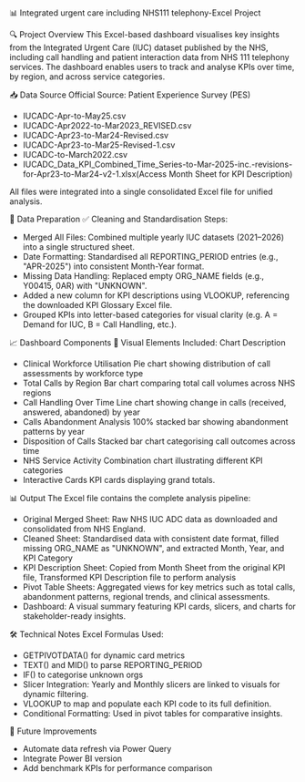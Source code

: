 📊 Integrated urgent care including NHS111 telephony-Excel Project


🔍 Project Overview
This Excel-based dashboard visualises key insights from the Integrated Urgent Care (IUC) dataset published by the NHS, including call handling and patient interaction data from NHS 111 telephony services. The dashboard enables users to track and analyse KPIs over time, by region, and across service categories.

📥 Data Source
Official Source: Patient Experience Survey (PES)
- IUCADC-Apr-to-May25.csv
- IUCADC-Apr2022-to-Mar2023_REVISED.csv
- IUCADC-Apr23-to-Mar24-Revised.csv
- IUCADC-Apr23-to-Mar25-Revised-1.csv
- IUCADC-to-March2022.csv
- IUCADC_Data_KPI_Combined_Time_Series-to-Mar-2025-inc.-revisions-for-Apr23-to-Mar24-v2-1.xlsx(Access Month Sheet for KPI Description)

All files were integrated into a single consolidated Excel file for unified analysis.

🧹 Data Preparation
✅ Cleaning and Standardisation Steps:
- Merged All Files: Combined multiple yearly IUC datasets (2021–2026) into a single structured sheet.
- Date Formatting: Standardised all REPORTING_PERIOD entries (e.g., "APR-2025") into consistent Month-Year format.
- Missing Data Handling: Replaced empty ORG_NAME fields (e.g., Y00415, 0AR) with "UNKNOWN".
- Added a new column for KPI descriptions using VLOOKUP, referencing the downloaded KPI Glossary Excel file.
- Grouped KPIs into letter-based categories for visual clarity (e.g. A = Demand for IUC, B = Call Handling, etc.).

📈 Dashboard Components
🎨 Visual Elements Included:
Chart	Description
- Clinical Workforce Utilisation	Pie chart showing distribution of call assessments by workforce type
- Total Calls by Region	Bar chart comparing total call volumes across NHS regions
- Call Handling Over Time	Line chart showing change in calls (received, answered, abandoned) by year
- Calls Abandonment Analysis	100% stacked bar showing abandonment patterns by year
- Disposition of Calls	Stacked bar chart categorising call outcomes across time
- NHS Service Activity	Combination chart illustrating different KPI categories
- Interactive Cards	KPI cards displaying grand totals.

📊 Output
The Excel file contains the complete analysis pipeline:
- Original Merged Sheet: Raw NHS IUC ADC data as downloaded and consolidated from NHS England.
- Cleaned Sheet: Standardised data with consistent date format, filled missing ORG_NAME as "UNKNOWN", and extracted Month, Year, and KPI Category
- KPI Description Sheet: Copied from Month Sheet from the original KPI file, Transformed KPI Description file to perform analysis
- Pivot Table Sheets: Aggregated views for key metrics such as total calls, abandonment patterns, regional trends, and clinical assessments.
- Dashboard: A visual summary featuring KPI cards, slicers, and charts for stakeholder-ready insights.

🛠 Technical Notes
Excel Formulas Used:
- GETPIVOTDATA() for dynamic card metrics
- TEXT() and MID() to parse REPORTING_PERIOD
- IF() to categorise unknown orgs
- Slicer Integration: Yearly and Monthly slicers are linked to visuals for dynamic filtering.
- VLOOKUP to map and populate each KPI code to its full definition.
- Conditional Formatting: Used in pivot tables for comparative insights.

📌 Future Improvements
- Automate data refresh via Power Query
- Integrate Power BI version
- Add benchmark KPIs for performance comparison
